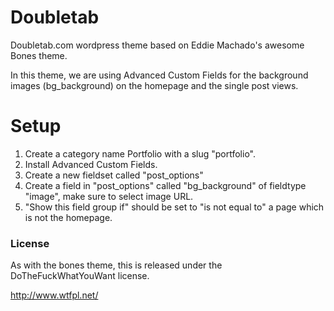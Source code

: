 # Doubletab
Doubletab.com wordpress theme based on Eddie Machado's awesome Bones theme.

In this theme, we are using Advanced Custom Fields for the background images (bg_background) on the homepage and the single post views.

# Setup

1. Create a category name Portfolio with a slug "portfolio".
2. Install Advanced Custom Fields.
3. Create a new fieldset called "post_options"
4. Create a field in "post_options" called "bg_background" of fieldtype "image", make sure to select image URL.
5. "Show this field group if" should be set to "is not equal to" a page which is not the homepage.

### License

As with the bones theme, this is released under the DoTheFuckWhatYouWant license.

http://www.wtfpl.net/


